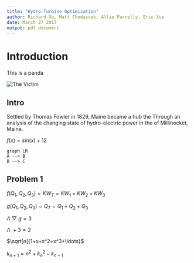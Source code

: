 ```yaml
---
title: "Hydro-Turbine Optimization"
author: Richard Xu, Matt Chodazcek, Allie Farrelly, Eric Xue
date: March 27 2017
output: pdf_document
---
```


# Introduction
This is a panda

![The Victim](https://media4.s-nbcnews.com/j/newscms/2016_36/1685951/ss-160826-twip-05_8cf6d4cb83758449fd400c7c3d71aa1f.nbcnews-ux-2880-1000.jpg)

## Intro
Settled by Thomas Fowler in 1829, Maine became a hub the Through an analysis of the changing state of hydro-electric power in the of Millinocket, Maine.  

$f(x) = sin(x) + 12$

```mermaid
graph LR
A --> B
B --> C
```
## Problem 1
$f(Q_{1}, Q_{2}, Q_{3}) = KW_{T} = KW_{1} + KW_{2} + KW_{3}$

$g(Q_{1}, Q_{2}, Q_{3}) = Q_{T} = Q_{1} + Q_{2} + Q_{3}$

$\Lambda\ \bigtriangledown\ g = 3$

$\Lambda\ + 3 = 2$

$\sqrt[n]{1+x+x^2+x^3+\ldots}$

$k_{n+1} = n^2 + k_n^2 - k_{n-1}$
